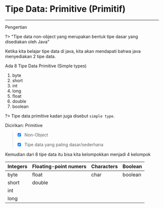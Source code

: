 # Tipe Data: Primitive (Primitif)

---

Pengertian

?> "Tipe data non-object yang merupakan bentuk tipe dasar yang disediakan oleh Java"



Ketika kita belajar tipe data di java, kita akan mendapati bahwa java menyediakan 2 tipe data.

Ada 8 Tipe Data Primitive (Simple types)

1. byte
2. short
3. int
4. long
5. float
6. double
7. boolean

?> Tipe data primitive kadan juga disebut `simple type`.

Dicirikan: Primitive

> - [x] Non-Object
>
> - [x] Tipe data yang paling dasar/sederhana

Kemudian dari 8 tipe data itu bisa kita kelompokkan menjadi 4 kelompok

| Integers | Floating-point numers | Characters | Boolean |
| -------- | --------------------- | ---------- | ------- |
| byte     | float                 | char       | boolean |
| short    | double                |            |         |
| int      |                       |            |         |
| long     |                       |            |         |
